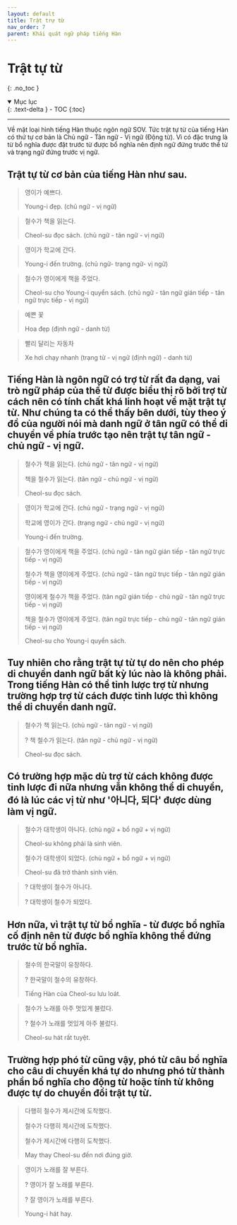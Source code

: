 ```yaml
---
layout: default
title: Trật trự từ
nav_order: 7
parent: Khái quát ngữ pháp tiếng Hàn
---
```


# Trật tự từ
{: .no_toc }

<details open markdown="block">
  <summary>
    Mục lục
  </summary>
  {: .text-delta }
- TOC
{:toc}
</details>

---

Về mặt loại hình tiếng Hàn thuộc ngôn ngữ SOV. Tức trật tự từ của tiếng Hàn có thứ tự cơ bản là Chủ ngữ - Tân ngữ - Vị ngữ (Động từ). Vì có đặc trưng là từ bổ nghĩa được đặt trước từ được bổ nghĩa nên định ngữ đứng trước thể từ và trạng ngữ đứng trước vị ngữ.

## Trật tự từ cơ bản của tiếng Hàn như sau.

> 영이가 예쁘다.
>
> Young-i đẹp. (chủ ngữ - vị ngữ)

> 철수가 책을 읽는다.
>
> Cheol-su đọc sách. (chủ ngữ - tân ngữ - vị ngữ)

> 영이가 학교에 간다.
>
> Young-i đến trường. (chủ ngữ- trạng ngữ- vị ngữ)

> 철수가 영이에게 책을 주었다.
>
> Cheol-su cho Young-i quyển sách. (chủ ngữ - tân ngữ gián tiếp - tân ngữ trực tiếp - vị ngữ)

> 예쁜 꽃
>
> Hoa đẹp (định ngữ - danh từ)

> 빨리 달리는 자동차
>
> Xe hơi chạy nhanh (trạng từ - vị ngữ (định ngữ) - danh từ)

## Tiếng Hàn là ngôn ngữ có trợ từ rất đa dạng, vai trò ngữ pháp của thể từ được biểu thị rõ bởi trợ từ cách nên có tính chất khá linh hoạt về mặt trật tự từ. Như chúng ta có thể thấy bên dưới, tùy theo ý đồ của người nói mà danh ngữ ở tân ngữ có thể di chuyển về phía trước tạo nên trật tự tân ngữ - chủ ngữ - vị ngữ.

> 철수가 책을 읽는다. (chủ ngữ - tân ngữ - vị ngữ)
>
> 책을 철수가 읽는다. (tân ngữ - chủ ngữ - vị ngữ)
>
> Cheol-su đọc sách.

> 영이가 학교에 간다. (chủ ngữ - trạng ngữ - vị ngữ)
>
> 학교에 영이가 간다. (trạng ngữ - chủ ngữ - vị ngữ)
>
> Young-i đến trường.

> 철수가 영이에게 책을 주었다. (chủ ngữ - tân ngữ gián tiếp - tân ngữ trực tiếp - vị ngữ)
>
> 철수가 책을 영이에게 주었다. (chủ ngữ - tân ngữ trực tiếp - tân ngữ gián tiếp - vị ngữ)
>
> 영이에게 철수가 책을 주었다. (tân ngữ gián tiếp - chủ ngữ - tân ngữ trực tiếp - vị ngữ)
>
> 책을 철수가 영이에게 주었다. (tân ngữ trực tiếp - chủ ngữ - tân ngữ gián tiếp - vị ngữ)
>
> Cheol-su cho Young-i quyển sách.

## Tuy nhiên cho rằng trật tự từ tự do nên cho phép di chuyển danh ngữ bất kỳ lúc nào là không phải. Trong tiếng Hàn có thể tỉnh lược trợ từ nhưng trường hợp trợ từ cách được tỉnh lược thì không thể di chuyển danh ngữ.

> 철수가 책 읽는다. (chủ ngữ - tân ngữ - vị ngữ)
>
> ? 책 철수가 읽는다. (tân ngữ - chủ ngữ - vị ngữ)
>
> Cheol-su đọc sách.

## Có trường hợp mặc dù trợ từ cách không được tỉnh lược đi nữa nhưng vẫn không thể di chuyển, đó là lúc các vị từ như '아니다, 되다' được dùng làm vị ngữ.

> 철수가 대학생이 아니다. (chủ ngữ + bổ ngữ + vị ngữ)
>
> Cheol-su không phải là sinh viên.
>
> 철수가 대학생이 되었다. (chủ ngữ + bổ ngữ + vị ngữ)
>
> Cheol-su đã trở thành sinh viên.

> ? 대학생이 철수가 아니다.
>
> ? 대학생이 철수가 되었다.

##  Hơn nữa, vì trật tự từ bổ nghĩa - từ được bổ nghĩa cố định nên từ được bổ nghĩa không thể đứng trước từ bổ nghĩa.

> 철수의 한국말이 유창하다.
>
> ? 한국말이 철수의 유창하다.
>
> Tiếng Hàn của Cheol-su lưu loát.

> 철수가 노래를 아주 멋있게 불렀다.
>
> ? 철수가 노래를 멋있게 아주 불렀다.
>
> Cheol-su hát rất tuyệt.

## Trường hợp phó từ cũng vậy, phó từ câu bổ nghĩa cho câu di chuyển khá tự do nhưng phó từ thành phần bổ nghĩa cho động từ hoặc tính từ không được tự do chuyển đổi trật tự từ.

> 다행히 철수가 제시간에 도착했다.
>
> 철수가 다행히 제시간에 도착했다.
>
> 철수가 제시간에 다행히 도착했다.
>
> May thay Cheol-su đến nơi đúng giờ.

> 영이가 노래를 잘 부른다.
>
> ? 영이가 잘 노래를 부른다.
>
> ? 잘 영이가 노래를 부른다.
>
> Young-i hát hay.